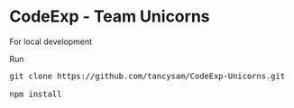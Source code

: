 # CodeExp - Team Unicorns

For local development

Run
<pre>git clone https://github.com/tancysam/CodeExp-Unicorns.git 
</br>npm install
</pre>
